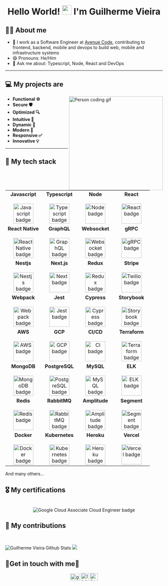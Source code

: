 <h1 align="center">Hello World! <img src="https://media.giphy.com/media/hvRJCLFzcasrR4ia7z/giphy.gif" width="30px"/> I'm Guilherme Vieira</h1>

## 👦🏼 About me

- :telescope: I work as a Software Engineer at [Avenue Code](https://github.com/avenuecode), contributing to frontend, backend, mobile and devops to build web, mobile and infrastructure systems
- 😄 Pronouns: He/Him
- 💬 Ask me about: Typescript, Node, React and DevOps

----------

## 💻 My projects are

<img align="right" alt="Person coding gif" src="https://super.abril.com.br/wp-content/uploads/2016/09/super_imggato_digitando_0.gif" width="300" />

- **Functional ⚙️**
- **Secure 🛡️**
- **Optimized 🔍**
- **Intuitive 🤩**
- **Dynamic 🧬**
- **Modern 🚀**
- **Responsive ✅**
- **Innovative 💡**

----------

## 🔭 My tech stack
<br />
<table align="center">
  <tbody>
    <tr valign="top">
      <td width="25%" align="center">
        <span><b>Javascript</b></span><br><br>
        <img height="64px" src="https://cdn.svgporn.com/logos/javascript.svg" alt="Javascript badge">
      </td>
      <td width="25%" align="center">
        <span><b>Typescript</b></span><br><br>
        <img height="64px" src="https://cdn.svgporn.com/logos/typescript-icon.svg" alt="Typescript badge">
      </td>
      <td width="25%" align="center">
        <span><b>Node</b></span><br><br>
        <img height="64px" src="https://cdn.svgporn.com/logos/nodejs-icon.svg" alt="Node badge">
      </td>
      <td width="25%" align="center">
        <span><b>React</b></span><br><br>
        <img height="64px" src="https://cdn.svgporn.com/logos/react.svg" alt="React badge"/>
      </td>
    </tr>
    <tr valign="top">
      <td width="25%" align="center">
        <span><b>React Native</b></span><br><br>
        <img height="64px" src="https://cdn.svgporn.com/logos/react.svg" alt="React Native badge"/>
      </td>
      <td width="25%" align="center">
        <span><b>GraphQL</b></span><br><br>
        <img height="64px" src="https://cdn.svgporn.com/logos/graphql.svg" alt="GraphQL badge">
      </td>
      <td width="25%" align="center">
        <span><b>Websocket</b></span><br><br>
        <img height="64px" src="https://cdn.svgporn.com/logos/websocket.svg" alt="Websocket badge">
      </td>
      <td width="25%" align="center">
        <span><b>gRPC</b></span><br><br>
        <img height="64px" src="https://cdn.svgporn.com/logos/grpc.svg" alt="gRPC badge">
      </td>
    </tr>
    <tr valign="top">
      <td width="25%" align="center">
        <span><b>Nestjs</b></span><br><br>
        <img height="64px" src="https://cdn.svgporn.com/logos/nestjs.svg" alt="Nestjs badge">
      </td>
      <td width="25%" align="center">
        <span><b>Next.js</b></span><br><br>
        <img height="64px" src="https://cdn.svgporn.com/logos/nextjs-icon.svg" alt="Next badge">
      </td>
      <td width="25%" align="center">
        <span><b>Redux</b></span><br><br>
        <img height="64px" src="https://cdn.svgporn.com/logos/redux.svg" alt="Redux badge">
      </td>
      <td width="25%" align="center">
        <span><b>Stripe</b></span><br><br>
        <img height="64px" src="https://cdn.svgporn.com/logos/stripe.svg" alt="Twilio badge">
      </td>
    </tr>
    <tr valign="top">
      <td width="25%" align="center">
        <span><b>Webpack</b></span><br><br>
        <img height="64px" src="https://cdn.svgporn.com/logos/webpack.svg" alt="Webpack badge">
      </td>
      <td width="25%" align="center">
        <span><b>Jest</b></span><br><br>
        <img height="64px" src="https://cdn.svgporn.com/logos/jest.svg" alt="Jest badge">
      </td>
      <td width="25%" align="center">
        <span><b>Cypress</b></span><br><br>
        <img height="64px" src="https://cdn.svgporn.com/logos/cypress-icon.svg" alt="Cypress badge">
      </td>
      <td width="25%" align="center">
        <span><b>Storybook</b></span><br><br>
        <img height="64px" src="https://cdn.svgporn.com/logos/storybook-icon.svg" alt="Storybook badge">
      </td>
    </tr>
    <tr valign="top">
      <td width="25%" align="center">
        <span><b>AWS</b></span><br><br>
        <img height="64px" src="https://cdn.svgporn.com/logos/aws.svg" alt="AWS badge">
      </td>
      <td width="25%" align="center">
        <span><b>GCP</b></span><br><br>
        <img height="64px" src="https://cdn.svgporn.com/logos/google-cloud.svg" alt="GCP badge">
      </td>
      <td width="25%" align="center">
        <span><b>CI/CD</b></span><br><br>
        <img height="64px" src="https://cdn.svgporn.com/logos/github-actions.svg" alt="CI badge">
      </td>
      <td width="25%" align="center">
        <span><b>Terraform</b></span><br><br>
        <img height="64px" src="https://cdn.svgporn.com/logos/terraform-icon.svg" alt="Terraform badge">
      </td>
    </tr>
    <tr valign="top">
      <td width="25%" align="center">
        <span><b>MongoDB</b></span><br><br>
        <img height="64px" src="https://cdn.svgporn.com/logos/mongodb-icon.svg" alt="MongoDB badge">
      </td>
      <td width="25%" align="center">
        <span><b>PostgreSQL</b></span><br><br>
        <img height="64px" src="https://cdn.svgporn.com/logos/postgresql.svg" alt="PostgreSQL badge">
      </td>
      <td width="25%" align="center">
        <span><b>MySQL</b></span><br><br>
        <img height="64px" src="https://cdn.svgporn.com/logos/mysql-icon.svg" alt="MySQL badge">
      </td>
      <td width="25%" align="center">
        <span><b>ELK</b></span><br><br>
        <img height="64px" src="https://cdn.svgporn.com/logos/elasticsearch.svg" alt="ELK badge">
      </td>
    </tr>
    <tr valign="top">
      <td width="25%" align="center">
        <span><b>Redis</b></span><br><br>
        <img height="64px" src="https://cdn.svgporn.com/logos/redis.svg" alt="Redis badge">
      </td>
      <td width="25%" align="center">
        <span><b>RabbitMQ</b></span><br><br>
        <img height="64px" src="https://cdn.svgporn.com/logos/rabbitmq-icon.svg" alt="RabbitMQ badge">
      </td>
      <td width="25%" align="center">
        <span><b>Amplitude</b></span><br><br>
        <img height="64px" src="https://cdn.svgporn.com/logos/amplitude-icon.svg" alt="Amplitude badge">
      </td>
      <td width="25%" align="center">
        <span><b>Segment</b></span><br><br>
        <img height="64px" src="https://cdn.svgporn.com/logos/segment-icon.svg" alt="Segment badge">
      </td>
    </tr>
    <tr valign="top">
      <td width="25%" align="center">
        <span><b>Docker</b></span><br><br>
        <img height="64px" src="https://cdn.svgporn.com/logos/docker-icon.svg" alt="Docker badge">
      </td>
      <td width="25%" align="center">
        <span><b>Kubernetes</b></span><br><br>
        <img height="64px" src="https://cdn.svgporn.com/logos/kubernetes.svg" alt="Kubernetes badge">
      </td>
      <td width="25%" align="center">
        <span><b>Heroku</b></span><br><br>
        <img height="64px" src="https://cdn.svgporn.com/logos/heroku-icon.svg" alt="Heroku badge">
      </td>
      <td width="25%" align="center">
        <span><b>Vercel</b></span><br><br>
        <img height="64px" src="https://cdn.svgporn.com/logos/vercel-icon.svg" alt="Vercel badge">
      </td>
    </tr>
  </tbody>
</table>
And many others...

## 🎖️ My certifications  
<br />
<div align="center">
  <img src="https://inthecloud.withgoogle.com/certification-preparation/static/img/Cloud-certificationbadge-cloudengineer.png" alt="Google Cloud Associate Cloud Engineer badge"  />
</div>

## 💼 My contributions
<br/>
<p>
  <img src="http://github-readme-streak-stats.herokuapp.com?user=guilherme-vp&theme=dark&background=000000" alt="Guilherme Vieira Github Stats">
  
  <img src="https://github-readme-stats.vercel.app/api/top-langs/?username=guilherme-vp&layout=compact&theme=vision-friendly-dark" />
</p>

## 🌟Get in touch with me🌟
<p align="center">
  <a href="mailto:guivpw68@gmail.com" target="_blank"><img src="https://upload.wikimedia.org/wikipedia/commons/thumb/7/7e/Gmail_icon_%282020%29.svg/512px-Gmail_icon_%282020%29.svg.png" alt="gmail badge" height="23" width="30" /></a>
  <a href="https://www.linkedin.com/in/guilherme-p-17b8b2114/" target="_blank"><img src="https://cdn.svgporn.com/logos/linkedin-icon.svg" alt="linkedin badge" height="25" width="25" /></a>
  <a href="https://www.buymeacoffee.com/guilhermevp" target="_blank"><img src="https://www.buymeacoffee.com/assets/img/guidelines/logo-mark-3.svg" alt="buy me a coffee badge" height="25" width="25" /></a>
</p>
<br>
